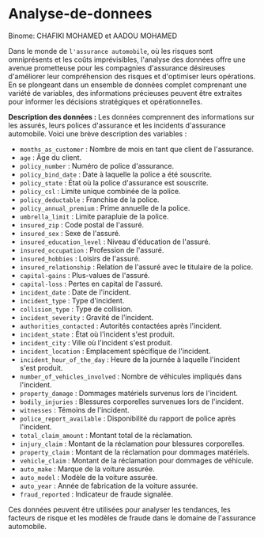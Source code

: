 # Analyse-de-donnees
Binome: CHAFIKI MOHAMED et AADOU MOHAMED 


Dans le monde de `l'assurance automobile`, où les risques sont omniprésents et les coûts imprévisibles, l'analyse des données offre une avenue prometteuse pour les compagnies d'assurance désireuses d'améliorer leur compréhension des risques et d'optimiser leurs opérations. En se plongeant dans un ensemble de données complet comprenant une variété de variables, des informations précieuses peuvent être extraites pour informer les décisions stratégiques et opérationnelles.

**Description des données :**
Les données comprennent des informations sur les assurés, leurs polices d'assurance et les incidents d'assurance automobile. Voici une brève description des variables :

- `months_as_customer` : Nombre de mois en tant que client de l'assurance.
- `age` : Âge du client.
- `policy_number` : Numéro de police d'assurance.
- `policy_bind_date` : Date à laquelle la police a été souscrite.
- `policy_state` : État où la police d'assurance est souscrite.
- `policy_csl` : Limite unique combinée de la police.
- `policy_deductable` : Franchise de la police.
- `policy_annual_premium` : Prime annuelle de la police.
- `umbrella_limit` : Limite parapluie de la police.
- `insured_zip` : Code postal de l'assuré.
- `insured_sex` : Sexe de l'assuré.
- `insured_education_level` : Niveau d'éducation de l'assuré.
- `insured_occupation` : Profession de l'assuré.
- `insured_hobbies` : Loisirs de l'assuré.
- `insured_relationship` : Relation de l'assuré avec le titulaire de la police.
- `capital-gains` : Plus-values de l'assuré.
- `capital-loss` : Pertes en capital de l'assuré.
- `incident_date` : Date de l'incident.
- `incident_type` : Type d'incident.
- `collision_type` : Type de collision.
- `incident_severity` : Gravité de l'incident.
- `authorities_contacted` : Autorités contactées après l'incident.
- `incident_state` : État où l'incident s'est produit.
- `incident_city` : Ville où l'incident s'est produit.
- `incident_location` : Emplacement spécifique de l'incident.
- `incident_hour_of_the_day` : Heure de la journée à laquelle l'incident s'est produit.
- `number_of_vehicles_involved` : Nombre de véhicules impliqués dans l'incident.
- `property_damage` : Dommages matériels survenus lors de l'incident.
- `bodily_injuries` : Blessures corporelles survenues lors de l'incident.
- `witnesses` : Témoins de l'incident.
- `police_report_available` : Disponibilité du rapport de police après l'incident.
- `total_claim_amount` : Montant total de la réclamation.
- `injury_claim` : Montant de la réclamation pour blessures corporelles.
- `property_claim` : Montant de la réclamation pour dommages matériels.
- `vehicle_claim` : Montant de la réclamation pour dommages de véhicule.
- `auto_make` : Marque de la voiture assurée.
- `auto_model` : Modèle de la voiture assurée.
- `auto_year` : Année de fabrication de la voiture assurée.
- `fraud_reported` : Indicateur de fraude signalée.

Ces données peuvent être utilisées pour analyser les tendances, les facteurs de risque et les modèles de fraude dans le domaine de l'assurance automobile.
